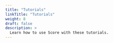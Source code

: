 ```yaml
---
title: "Tutorials"
linkTitle: "Tutorials"
weight: 8
draft: false
description: >
  Learn how to use Score with these tutorials.
---
```

